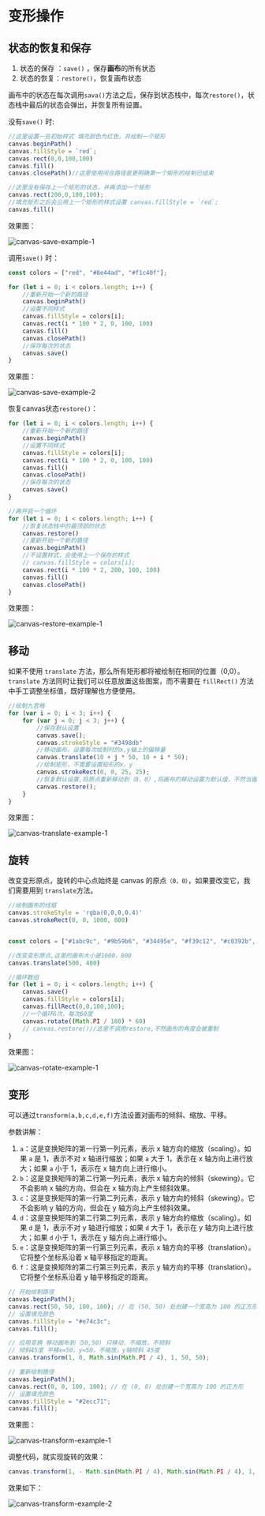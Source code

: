# 变形操作



## 状态的恢复和保存

1. 状态的保存 ：`save()` ，保存**画布**的所有状态
2. 状态的恢复：`restore()`，恢复画布状态

画布中的状态在每次调用`sava()`方法之后，保存到状态栈中，每次`restore()`，状态栈中最后的状态会弹出，并恢复所有设置。

没有`save()` 时:

```typescript
//这里设置一些初始样式 填充颜色为红色，并绘制一个矩形
canvas.beginPath()
canvas.fillStyle = `red`;
canvas.rect(0,0,100,100)
canvas.fill()
canvas.closePath()//这里使用闭合路径是更明确第一个矩形的绘制已结束

//这里没有保存上一个矩形的状态，并再添加一个矩形
canvas.rect(200,0,100,100);
//填充矩形之后会沿用上一个矩形的样式设置 canvas.fillStyle = `red`;
canvas.fill()
```

效果图：

![canvas-save-example-1](/Users/eddie/Documents/code/docs/docs/canvas/images/canvas-save-example-1.png)

调用`save()` 时：

```typescript
const colors = ["red", "#8e44ad", "#f1c40f"];

for (let i = 0; i < colors.length; i++) {
    //重新开始一个新的路径
    canvas.beginPath()
    //设置不同样式
    canvas.fillStyle = colors[i];
    canvas.rect(i * 100 * 2, 0, 100, 100)
    canvas.fill()
    canvas.closePath()
    //保存每次的状态
    canvas.save()
}
```

效果图：

![canvas-save-example-2](/Users/eddie/Documents/code/docs/docs/canvas/images/canvas-save-example-2.png)

恢复canvas状态`restore()`：

```typescript
for (let i = 0; i < colors.length; i++) {
    //重新开始一个新的路径
    canvas.beginPath()
    //设置不同样式
    canvas.fillStyle = colors[i];
    canvas.rect(i * 100 * 2, 0, 100, 100)
    canvas.fill()
    canvas.closePath()
    //保存每次的状态
    canvas.save()
}

//再开启一个循环
for (let i = 0; i < colors.length; i++) {
    //恢复状态栈中的最顶部的状态
    canvas.restore()
    //重新开始一个新的路径
    canvas.beginPath()
    //不设置样式，会使用上一个保存的样式
    // canvas.fillStyle = colors[i];
    canvas.rect(i * 100 * 2, 200, 100, 100)
    canvas.fill()
    canvas.closePath()
}
```

效果图：

![canvas-restore-example-1](/Users/eddie/Documents/code/docs/docs/canvas/images/canvas-restore-example-1.png)



## 移动

如果不使用 `translate` 方法，那么所有矩形都将被绘制在相同的位置（0,0）。`translate` 方法同时让我们可以任意放置这些图案，而不需要在 `fillRect()` 方法中手工调整坐标值，既好理解也方便使用。

```typescript
//绘制九宫格
for (var i = 0; i < 3; i++) {
    for (var j = 0; j < 3; j++) {
        //保存默认设置
        canvas.save();
        canvas.strokeStyle = "#3498db"
        //移动画布，设置每次绘制时的x,y轴上的偏移量
        canvas.translate(10 + j * 50, 10 + i * 50);
        //绘制矩形，不需要设置矩形的x，y
        canvas.strokeRect(0, 0, 25, 25);
        //恢复默认设置,将原点重新移动到（0，0）,将画布的移动设置为默认值，不然当循环足够多时，会有些图形超出画布范围
        canvas.restore();
    }
}
```

效果图：

![canvas-translate-example-1](/Users/eddie/Documents/code/docs/docs/canvas/images/canvas-translate-example-1.png)



## 旋转

改变变形原点，旋转的中心点始终是 canvas 的原点`（0，0）`，如果要改变它，我们需要用到 `translate`方法。

```typescript
//绘制画布的线框
canvas.strokeStyle = 'rgba(0,0,0,0.4)'
canvas.strokeRect(0, 0, 1000, 800)


const colors = ["#1abc9c", "#9b59b6", "#34495e", "#f39c12", "#c0392b", "#2980b9"]

//改变变形原点,这里的画布大小是1000，800
canvas.translate(500, 400)

//循环数组
for (let i = 0; i < colors.length; i++) {
    canvas.save()
    canvas.fillStyle = colors[i];
    canvas.fillRect(0,0,100,100);
    //一个循环6次，每次60度
    canvas.rotate((Math.PI / 180) * 60)
    // canvas.restore()//这里不调用restore,不然画布的角度会被重制
}
```

效果图：

![canvas-rotate-example-1](/Users/eddie/Documents/code/docs/docs/canvas/images/canvas-rotate-example-1.png)



## 变形

可以通过`transform(a,b,c,d,e,f)`方法设置对画布的倾斜、缩放、平移。

参数讲解：

1. `a`：这是变换矩阵的第一行第一列元素，表示 x 轴方向的缩放（scaling）。如果 `a` 是 1，表示不对 x 轴进行缩放；如果 `a` 大于 1，表示在 x 轴方向上进行放大；如果 `a` 小于 1，表示在 x 轴方向上进行缩小。
2. `b`：这是变换矩阵的第二行第一列元素，表示 x 轴方向的倾斜（skewing）。它不会影响 x 轴的方向，但会在 x 轴方向上产生倾斜效果。
3. `c`：这是变换矩阵的第一行第二列元素，表示 y 轴方向的倾斜（skewing）。它不会影响 y 轴的方向，但会在 y 轴方向上产生倾斜效果。
4. `d`：这是变换矩阵的第二行第二列元素，表示 y 轴方向的缩放（scaling）。如果 `d` 是 1，表示不对 y 轴进行缩放；如果 `d` 大于 1，表示在 y 轴方向上进行放大；如果 `d` 小于 1，表示在 y 轴方向上进行缩小。
5. `e`：这是变换矩阵的第一行第三列元素，表示 x 轴方向的平移（translation）。它将整个坐标系沿着 x 轴平移指定的距离。
6. `f`：这是变换矩阵的第二行第三列元素，表示 y 轴方向的平移（translation）。它将整个坐标系沿着 y 轴平移指定的距离。

```typescript
// 开始绘制路径
canvas.beginPath();
canvas.rect(50, 50, 100, 100); // 在 (50, 50) 处创建一个宽高为 100 的正方形
// 设置填充颜色
canvas.fillStyle = "#e74c3c";
canvas.fill();

// 应用变换 移动画布到（50,50) 只移动，不缩放，不倾斜
// 倾斜45度 平移x=50，y=50，不缩放，y轴倾斜 45度
canvas.transform(1, 0, Math.sin(Math.PI / 4), 1, 50, 50);

// 重新绘制路径
canvas.beginPath();
canvas.rect(0, 0, 100, 100); // 在 (0, 0) 处创建一个宽高为 100 的正方形
// 设置填充颜色
canvas.fillStyle = "#2ecc71";
canvas.fill();
```

效果图：

![canvas-transform-example-1](/Users/eddie/Documents/code/docs/docs/canvas/images/canvas-transform-example-1.png)

调整代码，就实现旋转的效果：

```typescript
canvas.transform(1, - Math.sin(Math.PI / 4), Math.sin(Math.PI / 4), 1, 50, 50);
```

效果如下：

![canvas-transform-example-2](/Users/eddie/Documents/code/docs/docs/canvas/images/canvas-transform-example-2.png)
